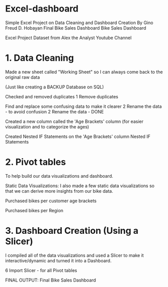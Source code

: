 # Excel-dashboard
Simple Excel Project on Data Cleaning and Dashboard Creation
By Gino Freud D. Hobayan
Final Bike Sales Dashboard
Bike Sales Dashboard

Excel Project Dataset from Alex the Analyst Youtube Channel





# 1. Data Cleaning
Made a new sheet called "Working Sheet" so I can always come back to the original raw data

(Just like creating a BACKUP Database on SQL)


Checked and removed duplicates
1  Remove duplicates



Find and replace some confusing data to make it clearer
2  Rename the data - to avoid confusion 2  Rename the data - DONE



Created a new column called the 'Age Brackets' column (for easier visualization and to categorize the ages)

Created Nested IF Statements on the 'Age Brackets' column
Nested IF Statements




# 2. Pivot tables
To help build our data visualizations and dashboard.





Static Data Visualizations:
I also made a few static data visualizations so that we can derive more insights from our bike data.


Purchased bikes per customer age brackets



Purchased bikes per Region





# 3. Dashboard Creation (Using a Slicer)
I compiled all of the data visualizations and used a Slicer to make it interactive/dynamic and turned it into a Dashboard.

6  Import Slicer - for all Pivot tables



FINAL OUTPUT:
Final Bike Sales Dashboard

